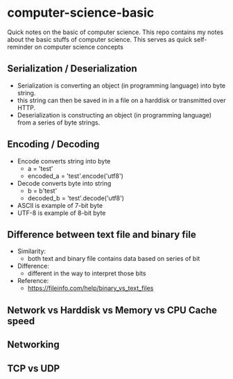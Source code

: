 # computer-science-basic
Quick notes on the basic of computer science.
This repo contains my notes about the basic stuffs of computer science. This serves as quick self-reminder on computer science concepts


## Serialization / Deserialization
- Serialization is converting an object (in programming language) into byte string.
- this string can then be saved in in a file on a harddisk or transmitted over HTTP.
- Deserialization is constructing an object (in programming language) from a series of byte strings.

## Encoding / Decoding
- Encode converts string into byte
	- a = 'test'
	- encoded_a = 'test'.encode('utf8')
- Decode converts byte into string
	- b = b'test'
	- decoded_b = 'test'.decode('utf8')
- ASCII is example of 7-bit byte
- UTF-8 is example of 8-bit byte

## Difference between text file and binary file
- Similarity:
	- both text and binary file contains data based on series of bit
- Difference:
	- different in the way to interpret those bits
- Reference:
	- https://fileinfo.com/help/binary_vs_text_files


## Network vs Harddisk vs Memory vs CPU Cache speed

## Networking

## TCP vs UDP